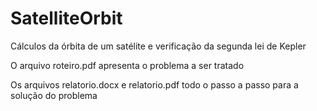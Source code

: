 # SatelliteOrbit
Cálculos da órbita de um satélite e verificação da segunda lei de Kepler

O arquivo roteiro.pdf apresenta o problema a ser tratado

Os arquivos relatorio.docx e relatorio.pdf todo o passo a passo para a solução do problema
